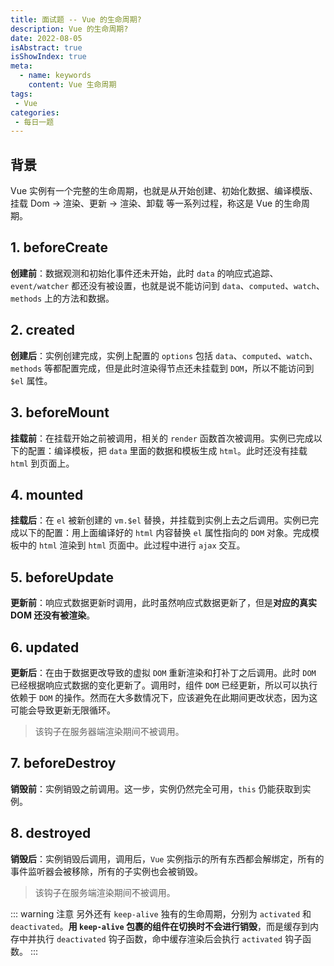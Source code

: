 ```yaml
---
title: 面试题 -- Vue 的生命周期?
description: Vue 的生命周期?
date: 2022-08-05
isAbstract: true
isShowIndex: true
meta:
  - name: keywords
    content: Vue 生命周期
tags:
 - Vue 
categories:
 - 每日一题
---
```


## 背景

Vue 实例有⼀个完整的⽣命周期，也就是从开始创建、初始化数据、编译模版、挂载 Dom -> 渲染、更新 -> 渲染、卸载 等⼀系列过程，称这是 Vue 的⽣命周期。

<!-- more -->

## 1. beforeCreate

**创建前**：数据观测和初始化事件还未开始，此时 `data` 的响应式追踪、`event/watcher` 都还没有被设置，也就是说不能访问到 `data`、`computed`、`watch`、`methods` 上的方法和数据。

## 2. created

**创建后**：实例创建完成，实例上配置的 `options` 包括 `data`、`computed`、`watch`、`methods` 等都配置完成，但是此时渲染得节点还未挂载到 `DOM`，所以不能访问到 `$el` 属性。

## 3. beforeMount

**挂载前**：在挂载开始之前被调用，相关的 `render` 函数首次被调用。实例已完成以下的配置：编译模板，把 `data` 里面的数据和模板生成 `html`。此时还没有挂载 `html` 到页面上。

## 4. mounted

**挂载后**：在 `el` 被新创建的 `vm.$el` 替换，并挂载到实例上去之后调用。实例已完成以下的配置：用上面编译好的 `html` 内容替换 `el` 属性指向的 `DOM` 对象。完成模板中的 `html` 渲染到 `html` 页面中。此过程中进行 `ajax` 交互。

## 5. beforeUpdate

**更新前**：响应式数据更新时调用，此时虽然响应式数据更新了，但是**对应的真实 DOM 还没有被渲染**。

## 6. updated

**更新后**：在由于数据更改导致的虚拟 `DOM` 重新渲染和打补丁之后调用。此时 `DOM` 已经根据响应式数据的变化更新了。调用时，组件 `DOM` 已经更新，所以可以执行依赖于 `DOM` 的操作。然而在大多数情况下，应该避免在此期间更改状态，因为这可能会导致更新无限循环。
> 该钩子在服务器端渲染期间不被调用。

## 7. beforeDestroy

**销毁前**：实例销毁之前调用。这一步，实例仍然完全可用，`this` 仍能获取到实例。

## 8. destroyed

**销毁后**：实例销毁后调用，调用后，`Vue` 实例指示的所有东西都会解绑定，所有的事件监听器会被移除，所有的子实例也会被销毁。
> 该钩子在服务端渲染期间不被调用。

::: warning 注意
另外还有 `keep-alive` 独有的生命周期，分别为 `activated` 和 `deactivated`。**用 `keep-alive` 包裹的组件在切换时不会进行销毁**，而是缓存到内存中并执行 `deactivated` 钩子函数，命中缓存渲染后会执行 `activated` 钩子函数。
:::
